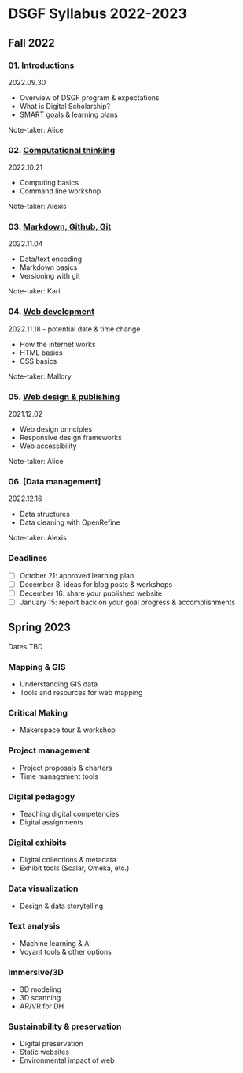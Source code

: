 # DSGF Syllabus 2022-2023

## Fall 2022

### 01. [Introductions](sessions/01-intro.md)
2022.09.30
- Overview of DSGF program & expectations
- What is Digital Scholarship?
- SMART goals & learning plans

Note-taker: Alice

### 02. [Computational thinking](sessions/02-computation.md)
2022.10.21
- Computing basics
- Command line workshop

Note-taker: Alexis

### 03. [Markdown, Github, Git](sessions/03-git.md)
2022.11.04
-  Data/text encoding 
-  Markdown basics
-  Versioning with git

Note-taker: Kari

### 04. [Web development](sessions/04-webdev.md)
2022.11.18 - potential date & time change
- How the internet works
- HTML basics
- CSS basics

Note-taker: Mallory

### 05. [Web design & publishing](sessions/05-webpub.md)
2021.12.02
- Web design principles
- Responsive design frameworks
- Web accessibility

Note-taker: Alice

### 06. [Data management]
2022.12.16
- Data structures
- Data cleaning with OpenRefine

Note-taker: Alexis


### Deadlines
- [ ] October 21: approved learning plan
- [ ] December 8: ideas for blog posts & workshops
- [ ] December 16: share your published website
- [ ] January 15: report back on your goal progress & accomplishments

## Spring 2023

Dates TBD


### Mapping & GIS
- Understanding GIS data
- Tools and resources for web mapping

### Critical Making
- Makerspace tour & workshop

### Project management
- Project proposals & charters
- Time management tools

### Digital pedagogy
- Teaching digital competencies
- Digital assignments

### Digital exhibits
- Digital collections & metadata
- Exhibit tools (Scalar, Omeka, etc.)

### Data visualization
- Design & data storytelling

### Text analysis
- Machine learning & AI
- Voyant tools & other options

### Immersive/3D
- 3D modeling
- 3D scanning
- AR/VR for DH

### Sustainability & preservation
- Digital preservation
- Static websites
- Environmental impact of web

